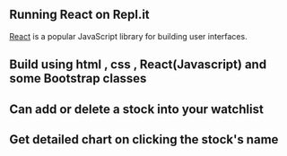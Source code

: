 ## Running React on Repl.it

[React](https://reactjs.org/) is a popular JavaScript library for building user interfaces.

## Build using html , css , React(Javascript) and some Bootstrap classes

## Can add or delete a stock into your watchlist 
## Get detailed chart on clicking the stock's name 
